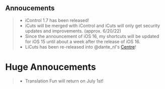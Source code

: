 ## Annoucements

> - iControl 1.7 has been released!
> - iCuts will be merged with iControl and iCuts will only get security updates and improvements. (approx. 6/20/22)
> - Since the announcement of iOS 16, my shortcuts will be updated for iOS 15 until about a week after the release of iOS 16.
> - LiCuts has been re-released into @dante_nl's [Centre](https://routinehub.co/shortcut/8600/)!


# Huge Annoucements
> - Translation Fun will return on July 1st!
